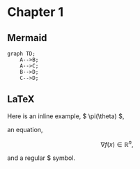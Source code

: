 <!-- toc -->

# Chapter 1

## Mermaid

```mermaid
graph TD;
    A-->B;
    A-->C;
    B-->D;
    C-->D;
```

## LaTeX

Here is an inline example, $ \pi(\theta) $, 

an equation,

$$ \nabla f(x) \in \mathbb{R}^n, $$

and a regular \$ symbol.


